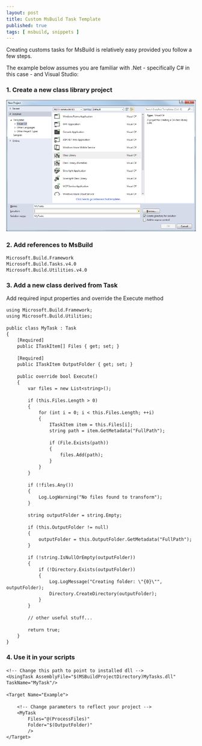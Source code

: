 ```yaml
---
layout: post
title: Custom MsBuild Task Template
published: true
tags: [ msbuild, snippets ]
---
```

Creating customs tasks for MsBuild is relatively easy provided you follow a few steps. 

The example below assumes you are familiar with .Net - specifically C# in this case - and 
Visual Studio:

### 1. Create a new class library project

![New Project](/img/posts/custom-msbuild-task-template/vs-new-project.png)

### 2. Add references to MsBuild
	
	Microsoft.Build.Framework
    Microsoft.Build.Tasks.v4.0
    Microsoft.Build.Utilities.v4.0 

### 3. Add a new class derived from Task
	
Add required input properties and override the Execute method
	
	using Microsoft.Build.Framework;
	using Microsoft.Build.Utilities;
	
	public class MyTask : Task
	{
        [Required]
        public ITaskItem[] Files { get; set; }

        [Required]
        public ITaskItem OutputFolder { get; set; }

        public override bool Execute()
        {
            var files = new List<string>();

            if (this.Files.Length > 0)
            {
                for (int i = 0; i < this.Files.Length; ++i)
                {
                    ITaskItem item = this.Files[i];
                    string path = item.GetMetadata("FullPath");

                    if (File.Exists(path))
                    {
                        files.Add(path);
                    }
                }
            }

            if (!files.Any())
            {
                Log.LogWarning("No files found to transform");
            }

            string outputFolder = string.Empty;

            if (this.OutputFolder != null)
            {
                outputFolder = this.OutputFolder.GetMetadata("FullPath");
            }

            if (!string.IsNullOrEmpty(outputFolder))
            {
                if (!Directory.Exists(outputFolder))
                {
                    Log.LogMessage("Creating folder: \"{0}\"", outputFolder);
                    Directory.CreateDirectory(outputFolder);
                }
            }

			// other useful stuff...

            return true;
        }
	}

### 4. Use it in your scripts	

	<!-- Change this path to point to installed dll -->	
	<UsingTask AssemblyFile="$(MSBuildProjectDirectory)MyTasks.dll" TaskName="MyTask"/>

	<Target Name="Example">

		<!-- Change parameters to reflect your project -->	
		<MyTask 
			Files="@(ProcessFiles)" 
			Folder="$(OutputFolder)" 
			/>
	</Target>

	